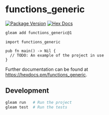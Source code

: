 # functions_generic

[![Package Version](https://img.shields.io/hexpm/v/functions_generic)](https://hex.pm/packages/functions_generic)
[![Hex Docs](https://img.shields.io/badge/hex-docs-ffaff3)](https://hexdocs.pm/functions_generic/)

```sh
gleam add functions_generic@1
```
```gleam
import functions_generic

pub fn main() -> Nil {
  // TODO: An example of the project in use
}
```

Further documentation can be found at <https://hexdocs.pm/functions_generic>.

## Development

```sh
gleam run   # Run the project
gleam test  # Run the tests
```
